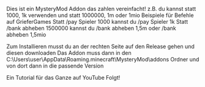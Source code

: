 Dies ist ein MysteryMod Addon das zahlen vereinfacht!
z.B. du kannst statt 1000, 1k verwenden und statt 1000000, 1m oder 1mio
Beispiele für Befehle auf GrieferGames
Statt /pay Spieler 1000 kannst du /pay Spieler 1k
Statt /bank abheben 1500000 kannst du /bank abheben 1,5m oder /bank abheben 1,5mio

Zum Installieren musst du an der rechten Seite auf den Release gehen und diesen downloaden
Das Addon muss dann in den C:\Users\user\AppData\Roaming\.minecraft\MysteryMod\addons Ordner und von dort dann in die passende Version


Ein Tutorial für das Ganze auf YouTube Folgt!


